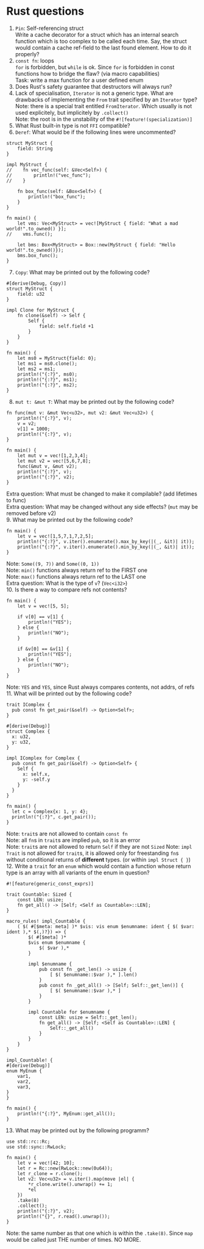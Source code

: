 # Rust questions

1. `Pin`: Self-referencing struct  
Write a cache decorator for a struct which has an internal search function which is too complex to be called each time. Say, the struct would contain a cache ref-field to the last found element. How to do it properly?
2. `const fn`: loops  
`for` is forbidden, but `while` is ok.
Since `for` is forbidden in const functions how to bridge the flaw? (via macro capabilities)  
Task: write a max function for a user defined enum
3. Does Rust's safety guarantee that destructors will always run?
4. Lack of specialisation, `Iterator` is not a generic type. What are drawbacks of implementing the `From` trait specified by an `Iterator` type?  
Note: there is a special trait entitled `FromIterator`. Which usually is not used explicitely, but implicitely by `.collect()`  
Note: the root is in the unstability of the `#![feature!(specialization)]`
5. What Rust built-in type is not `FFI` compatible?
6. `Deref`: What would be if the following lines were uncommented?
```
struct MyStruct {
    field: String
}

impl MyStruct {
//    fn vec_func(self: &Vec<Self>) {
//        println!("vec_func");
//    }

    fn box_func(self: &Box<Self>) {
        println!("box_func");
    }
}

fn main() {
    let vms: Vec<MyStruct> = vec![MyStruct { field: "What a mad world!".to_owned() }];
//    vms.func();

    let bms: Box<MyStruct> = Box::new(MyStruct { field: "Hello world!".to_owned()});
    bms.box_func();
}
```
7. `Copy`: What may be printed out by the following code?
```
#[derive(Debug, Copy)]
struct MyStruct {
    field: u32
}

impl Clone for MyStruct {
    fn clone(&self) -> Self {
        Self {
            field: self.field +1
        }
    }
}

fn main() {
    let ms0 = MyStruct{field: 0};
    let ms1 = ms0.clone();
    let ms2 = ms1;
    println!("{:?}", ms0);
    println!("{:?}", ms1);
    println!("{:?}", ms2);
}
```
8. `mut t: &mut T`: What may be printed out by the following code?
```
fn func(mut v: &mut Vec<u32>, mut v2: &mut Vec<u32>) {
    println!("{:?}", v);
    v = v2;
    v[1] = 1000;
    println!("{:?}", v);
}

fn main() {
    let mut v = vec![1,2,3,4];
    let mut v2 = vec![5,6,7,8]; 
    func(&mut v, &mut v2);
    println!("{:?}", v);
    println!("{:?}", v2);
}
```
Extra question: What must be changed to make it compilable? (add lifetimes to func)  
Extra question: What may be changed without any side effects? (`mut` may be removed before v2)  
9. What may be printed out by the following code?
```
fn main() {
    let v = vec![1,5,7,1,7,2,5];
    println!("{:?}", v.iter().enumerate().max_by_key(|(_, &it)| it));
    println!("{:?}", v.iter().enumerate().min_by_key(|(_, &it)| it));
}
```
Note: `Some((9, 7))` and `Some((0, 1))`  
Note: `min()` functions always return ref to the FIRST one  
Note: `max()` functions always return ref to the LAST one  
Extra question: What is the type of `v`? (`Vec<i32>`)  
10. Is there a way to compare refs not contents?
```
fn main() {
    let v = vec![5, 5];

    if v[0] == v[1] {
        println!("YES");
    } else {
        println!("NO");
    }

    if &v[0] == &v[1] {
        println!("YES");
    } else {
        println!("NO");
    }
}
```
Note: `YES` and `YES`, since Rust always compares contents, not addrs, of refs  
11. What will be printed out by the following code?
```
trait IComplex {
  pub const fn get_pair(&self) -> Option<Self>;
}

#[derive(Debug)]
struct Complex {
  x: u32,
  y: u32,
}

impl IComplex for Complex {
  pub const fn get_pair(&self) -> Option<Self> {
    Self {
      x: self.x,
      y: -self.y
    }
  }
}

fn main() {
  let c = Complex{x: 1, y: 4};
  println!("{:?}", c.get_pair());
}
```
Note: `trait`s are not allowed to contain `const fn`  
Note: all `fn`s in `trait`s are implied `pub`, so it is an error  
Note: `trait`s are not allowed to return `Self` if they are not `Sized`
Note: `impl Trait` is not allowed for `trait`s, it is allowed only for freestanding `fn`s without conditional returns of __different__ types. (or within `impl Struct { }`)  
12. Write a `trait` for an `enum` which would contain a function whose return type is an array with all variants of the enum in question?
```
#![feature(generic_const_exprs)]

trait Countable: Sized {
    const LEN: usize;
    fn get_all() -> [Self; <Self as Countable>::LEN];
}

macro_rules! impl_Countable {
    ( $( #[$meta: meta] )* $vis: vis enum $enumname: ident { $( $var: ident ),* $(,)?}) => {
        $( #[$meta] )*
        $vis enum $enumname {
            $( $var ),*
        }

        impl $enumname {
            pub const fn _get_len() -> usize {
                [ $( $enumname::$var ),* ].len()
            }
            pub const fn _get_all() -> [Self; Self::_get_len()] {
                [ $( $enumname::$var ),* ]
            }
        }

        impl Countable for $enumname {
            const LEN: usize = Self::_get_len();
            fn get_all() -> [Self; <Self as Countable>::LEN] {
                Self::_get_all()
            }
        }
    }
}

impl_Countable! {
#[derive(Debug)]
enum MyEnum {
    var1,
    var2,
    var3,
}
}

fn main() {
    println!("{:?}", MyEnum::get_all());
}
```
13. What may be printed out by the following programm?
```
use std::rc::Rc;
use std::sync::RwLock;

fn main() {
    let v = vec![42; 10];
    let r = Rc::new(RwLock::new(0u64));
    let r_clone = r.clone();
    let v2: Vec<u32> = v.iter().map(move |el| {
        *r_clone.write().unwrap() += 1;
        *el
    })
    .take(8)
    .collect();
    println!("{:?}", v2);
    println!("{}", r.read().unwrap());
}
```
Note: the same number as that one which is within the `.take(8)`. Since `map` would be called just THE number of times. NO MORE.
